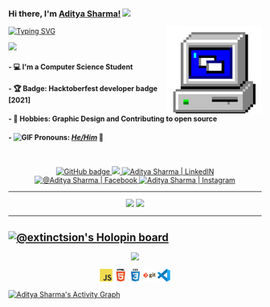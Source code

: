 ### Hi there, I'm [Aditya Sharma!](https://www.linkedin.com/in/aditya-sharma-1a19191b3/) <img src="https://github.com/TheDudeThatCode/TheDudeThatCode/blob/master/Assets/wave.gif" width="29px">

<img align="right" alt="PC GIF" src="https://github.com/TheDudeThatCode/TheDudeThatCode/blob/master/Assets/PC.gif" width="190" />

[![Typing SVG](https://readme-typing-svg.herokuapp.com?color=FFFFFF&lines=Web+Developer;Self-taught+Designer;Coder;Always+Learning+new+techonologies)](https://git.io/typing-svg)

![](https://komarev.com/ghpvc/?username=extinctsion&color=blueviolet&label=Profile+Views&style=plastic)
<br />

#### - 💻‍ I'm a Computer Science Student

#### - 🏆 Badge: Hacktoberfest developer badge [2021]

#### - 🎨 Hobbies: Graphic Design and Contributing to open source

#### - <img alt="GIF" src="https://github.com/TheDudeThatCode/TheDudeThatCode/blob/master/Assets/powerup.gif" width="20vw" /> **Pronouns:** [*He/Him*](https://pronoun.is/he) 🧔

<br />
<p align="center">
  <a href="https://github.com/extinctsion?tab=followers">
    <img src="https://img.shields.io/github/followers/extinctsion?label=GitHub&logo=GitHub&style=for-the-badge" alt="GitHub badge" />
  </a>
  <a href="https://twitter.com/adirockz004">
    <img src="https://img.shields.io/twitter/follow/adirockz004?label=Twitter&logo=twitter&style=for-the-badge" />
  </a>
  <a href="https://www.linkedin.com/in/aditya-sharma-1a19191b3//" target="_blank">
  <img alt="Aditya Sharma | LinkedIN"  src="https://img.shields.io/badge/linkedin-%230077B5.svg?&style=for-the-badge&logo=linkedin&logoColor=white" />
</a>
<a href="https://www.facebook.com/people/Aditya-Sharma/100008419575000/" target="_blank">
  <img  alt="@Aditya Sharma | Facebook" src="https://img.shields.io/badge/facebook-%231877F2.svg?&style=for-the-badge&logo=facebook&logoColor=white" />
</a>
<a href="https://www.instagram.com/extinctsion" target="_blank">
  <img alt="Aditya Sharma | Instagram"  src="https://img.shields.io/badge/instagram-%23E4405F.svg?&style=for-the-badge&logo=instagram&logoColor=white" />
</a>
</p>

---

<p align="center">
  <img width="400px" src="https://github-readme-stats.vercel.app/api?username=extinctsion&show_icons=true&theme=radical&hide_border=true" />
  <img width="400px" src="https://github-readme-streak-stats.herokuapp.com/?user=extinctsion&theme=gotham&hide_border=true&fire=C77800&ring=DD910B&background=1F222E" />
</p>

---
[![@extinctsion's Holopin board](https://holopin.me/extinctsion)](https://holopin.io/@extinctsion)
---
  
<p align="center">
  <img width="400px" src="https://github-readme-stats.vercel.app/api/top-langs/?username=extinctsion&hide=TeX&layout=compact&theme=radical&hide_border=true&bg_color=1F222E" />
</p>

<p align="center">
<img height="25" src="https://raw.githubusercontent.com/github/explore/80688e429a7d4ef2fca1e82350fe8e3517d3494d/topics/javascript/javascript.png">
<img height="25" src="https://raw.githubusercontent.com/github/explore/80688e429a7d4ef2fca1e82350fe8e3517d3494d/topics/html/html.png">
<img height="25" src="https://raw.githubusercontent.com/github/explore/80688e429a7d4ef2fca1e82350fe8e3517d3494d/topics/css/css.png">
<img height="25" src="https://raw.githubusercontent.com/github/explore/80688e429a7d4ef2fca1e82350fe8e3517d3494d/topics/git/git.png">
<img height="25" src="https://raw.githubusercontent.com/github/explore/80688e429a7d4ef2fca1e82350fe8e3517d3494d/topics/visual-studio-code/visual-studio-code.png" />
</p>

<a href="http://extinctsion.c1.biz/"><img alt="Aditya Sharma's Activity Graph" src="https://activity-graph.herokuapp.com/graph?username=extinctsion&bg_color=1F222E&color=ffffff&line=f08c2d&point=444040&area=true&hide_border=true" /></a>
